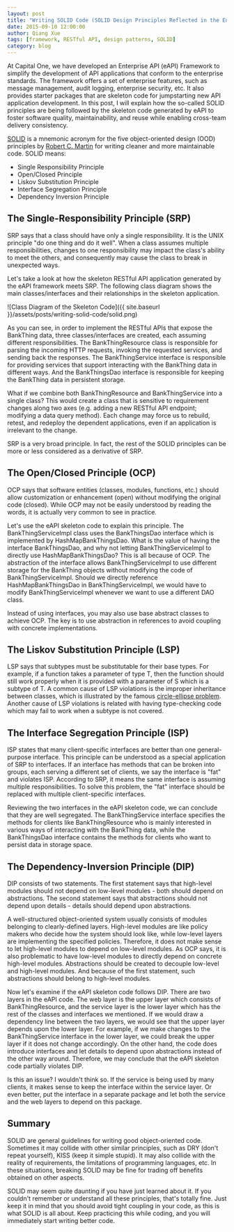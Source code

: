 ```yaml
---
layout: post
title: "Writing SOLID Code (SOLID Design Principles Reflected in the Enterprise API Framework)"
date: 2015-09-10 12:00:00
author: Qiang Xue
tags: [framework, RESTful API, design patterns, SOLID]
category: blog
---
```


At Capital One, we have developed an Enterprise API (eAPI) Framework to simplify the development of API applications that conform to the enterprise standards. The framework offers a set of enterprise features, such as message management, audit logging, enterprise security, etc. It also provides starter packages that are skeleton code for jumpstarting new API application development. In this post, I will explain how the so-called SOLID principles are being followed by the skeleton code generated by eAPI to foster software quality, maintainability, and reuse while enabling cross-team delivery consistency.

[SOLID](https://en.wikipedia.org/wiki/SOLID_(object-oriented_design)) is a mnemonic acronym for the five object-oriented design (OOD) principles by [Robert C. Martin](https://en.wikipedia.org/wiki/Robert_Cecil_Martin) for writing cleaner and more maintainable code. SOLID means:

* Single Responsibility Principle
* Open/Closed Principle
* Liskov Substitution Principle
* Interface Segregation Principle
* Dependency Inversion Principle


## The Single-Responsibility Principle (SRP)

SRP says that a class should have only a single responsibility. It is the UNIX principle "do one thing and do it well". When a class assumes multiple responsibilities, changes to one responsibility may impact the class's ability to meet the others, and consequently may cause the class to break in unexpected ways.

Let's take a look at how the skeleton RESTful API application generated by the eAPI framework meets SRP. The following class diagram shows the main classes/interfaces and their relationships in the skeleton application.

![Class Diagram of the Skeleton Code]({{ site.baseurl }}/assets/posts/writing-solid-code/solid.png)

As you can see, in order to implement the RESTful APIs that expose the BankThing data, three classes/interfaces are created, each assuming different responsibilities. The BankThingResource class is responsible for parsing the incoming HTTP requests, invoking the requested services, and sending back the responses. The BankThingService interface is responsible for providing services that support interacting with the BankThing data in different ways. And the BankThingsDao interface is responsible for keeping the BankThing data in persistent storage.

What if we combine both BankThingResource and BankThingService into a single class? This would create a class that is sensitive to requirement changes along two axes (e.g. adding a new RESTful API endpoint; modifying a data query method). Each change may force us to rebuild, retest, and redeploy the dependent applications, even if an application is irrelevant to the change.

SRP is a very broad principle. In fact, the rest of the SOLID principles can be more or less considered as a derivative of SRP.


## The Open/Closed Principle (OCP)

OCP says that software entities (classes, modules, functions, etc.) should allow customization or enhancement (open) without modifying the original code (closed). While OCP may not be easily understood by reading the words, it is actually very common to see in practice.

Let's use the eAPI skeleton code to explain this principle. The BankThingServiceImpl class uses the BankThingsDao interface which is implemented by HashMapBankThingsDao. What is the value of having the interface BankThingsDao, and why not letting BankThingServiceImpl to directly use HashMapBankThingsDao? This is all because of OCP. The abstraction of the interface allows BankThingServiceImpl to use different storage for the BankThing objects without modifying the code of BankThingServiceImpl. Should we directly reference HashMapBankThingsDao in BankThingServiceImpl, we would have to modify BankThingServiceImpl whenever we want to use a different DAO class.

Instead of using interfaces, you may also use base abstract classes to achieve OCP. The key is to use abstraction in references to avoid coupling with concrete implementations.


## The Liskov Substitution Principle (LSP)

LSP says that subtypes must be substitutable for their base types. For example, if a function takes a parameter of type T, then the function should still work properly when it is provided with a parameter of S which is a subtype of T. A common cause of LSP violations is the improper inheritance between classes, which is illustrated by the famous [circle-ellipse problem](https://en.wikipedia.org/wiki/Circle-ellipse_problem). Another cause of LSP violations is related with having type-checking code which may fail to work when a subtype is not covered.


## The Interface Segregation Principle (ISP)

ISP states that many client-specific interfaces are better than one general-purpose interface. This principle can be understood as a special application of SRP to interfaces. If an interface has methods that can be broken into groups, each serving a different set of clients, we say the interface is "fat" and violates ISP. According to SRP, it means the same interface is assuming multiple responsibilities. To solve this problem, the "fat" interface should be replaced with multiple client-specific interfaces.

Reviewing the two interfaces in the eAPI skeleton code, we can conclude that they are well segregated. The BankThingService interface specifies the methods for clients like BankThingResource who is mainly interested in various ways of interacting with the BankThing data, while the BankThingsDao interface contains the methods for clients who want to persist data in storage space.


## The Dependency-Inversion Principle (DIP)

DIP consists of two statements. The first statement says that high-level modules should not depend on low-level modules - both should depend on abstractions. The second statement says that abstractions should not depend upon details - details should depend upon abstractions.

A well-structured object-oriented system usually consists of modules belonging to clearly-defined layers. High-level modules are like policy makers who decide how the system should look like, while low-level layers are implementing the specified policies. Therefore, it does not make sense to let high-level modules to depend on low-level modules. As OCP says, it is also problematic to have low-level modules to directly depend on concrete high-level modules. Abstractions should be created to decouple low-level and high-level modules. And because of the first statement, such abstractions should belong to high-level modules.

Now let's examine if the eAPI skeleton code follows DIP. There are two layers in the eAPI code. The web layer is the upper layer which consists of BankThingResource, and the service layer is the lower layer which has the rest of the classes and interfaces we mentioned. If we would draw a dependency line between the two layers, we would see that the upper layer depends upon the lower layer. For example, if we make changes to the BankThingService interface in the lower layer, we could break the upper layer if it does not change accordingly. On the other hand, the code does introduce interfaces and let details to depend upon abstractions instead of the other way around. Therefore, we may conclude that the eAPI skeleton code partially violates DIP.

Is this an issue? I wouldn't think so. If the service is being used by many clients, it makes sense to keep the interface within the service layer. Or even better, put the interface in a separate package and let both the service and the web layers to depend on this package.


## Summary

SOLID are general guidelines for writing good object-oriented code. Sometimes it may collide with other similar principles, such as DRY (don't repeat yourself), KISS (keep it simple stupid). It may also collide with the reality of requirements, the limitations of programming languages, etc. In these situations, breaking SOLID may be fine for trading off benefits obtained on other aspects.

SOLID may seem quite daunting if you have just learned about it. If you couldn't remember or understand all these principles, that's totally fine. Just keep it in mind that you should avoid tight coupling in your code, as this is what SOLID is all about. Keep practicing this while coding, and you will immediately start writing better code.
